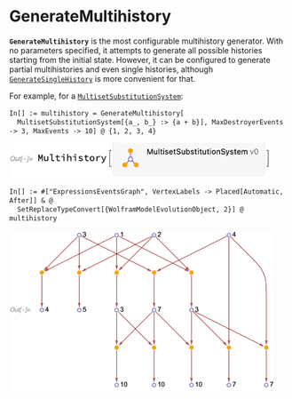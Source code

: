 # GenerateMultihistory

**`GenerateMultihistory`** is the most configurable multihistory generator. With no parameters specified, it attempts to
generate all possible histories starting from the initial state. However, it can be configured to generate partial
multihistories and even single histories, although [`GenerateSingleHistory`](GenerateSingleHistory.md) is more
convenient for that.

For example, for a [`MultisetSubstitutionSystem`](/Documentation/Systems/MultisetSubstitutionSystem.md):

```wl
In[] := multihistory = GenerateMultihistory[
  MultisetSubstitutionSystem[{a_, b_} :> {a + b}], MaxDestroyerEvents -> 3, MaxEvents -> 10] @ {1, 2, 3, 4}
```

<img src="/Documentation/Images/MultisetMultihistory.png" width="472.2">

```wl
In[] := #["ExpressionsEventsGraph", VertexLabels -> Placed[Automatic, After]] & @
  SetReplaceTypeConvert[{WolframModelEvolutionObject, 2}] @ multihistory
```

<img src="/Documentation/Images/GenerateMultihistoryExample.png" width="478.2">
